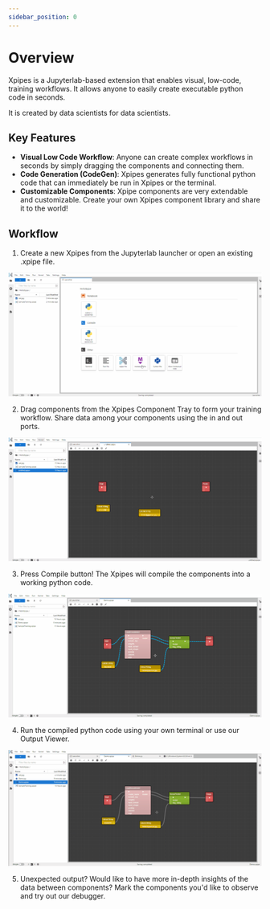 ```yaml
---
sidebar_position: 0
---
```


# Overview

Xpipes is a Jupyterlab-based extension that enables visual, low-code, training workflows. It allows anyone to easily create executable python code in seconds.

It is created by data scientists for data scientists. 

## Key Features

- **Visual Low Code Workflow**: Anyone can create complex workflows in seconds by simply dragging the components and connecting them.
- **Code Generation (CodeGen)**: Xpipes generates fully functional python code that can immediately be run in Xpipes or the terminal.
- **Customizable Components**: Xpipe components are very extendable and customizable. Create your own Xpipes component library and share it to the world!

## Workflow
1. Create a new Xpipes from the Jupyterlab launcher or open an existing .xpipe file.

![xpipe](01-open-xpipe.gif)

2. Drag components from the Xpipes Component Tray to form your training workflow. Share data among your components using the in and out ports.

![xpipe-components](02-components.gif)

3. Press Compile button! The Xpipes will compile the components into a working python code.

![xpipe-parser](03-python-parser.gif)

4. Run the compiled python code using your own terminal or use our Output Viewer. 

![xpipe-runner](04-xpipes-runner.gif)

5. Unexpected output? Would like to have more in-depth insights of the data between components? Mark the components you'd like to observe and try out our debugger.